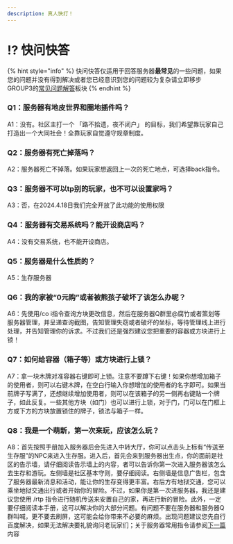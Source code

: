 ```yaml
---
description: 真人快打！
---
```


# ⁉️ 快问快答

{% hint style="info" %}
快问快答仅适用于回答服务器**最常见**的一些问题，如果您的问题并没有得到解决或者您已经意识到您的问题较为复杂请立即移步GROUP3的[常见问题解答](../../qi-ta/za-xiang/chang-jian-wen-ti-jie-da.md)板块
{% endhint %}

### Q1：服务器有地皮世界和圈地插件吗？

A1：没有。社区主打一个 「路不拾遗，夜不闭户」 的目标，我们希望靠玩家自己打造出一个大同社会！全靠玩家自觉遵守规章制度。



### Q2：服务器有死亡掉落吗？

A2：服务器死亡不掉落。如果玩家想返回上一次的死亡地点，可选择back指令。

&#x20;

### Q3：服务器不可以tp别的玩家，也不可以设置家吗？

A3：否，在2024.4.18日我们完全开放了此功能的使用权限

&#x20;

### Q4：服务器有交易系统吗？能开设商店吗？

A4：没有交易系统，也不能开设商店。

&#x20;

### Q5：服务器是什么性质的？

A5：生存服务器

&#x20;

### Q6：我的家被“0元购”或者被熊孩子破坏了该怎么办呢？

A6：先使用/co i指令查询方块更改信息，然后在服务器Q群里@腐竹或者策划等服务器管理，并呈递查询截图，告知管理失窃或者破坏的坐标，等待管理线上进行处理，并告知管理你的诉求。不过我们还是强烈建议您把重要的容器或方块进行上锁！

&#x20;

### Q7：如何给容器（箱子等）或方块进行上锁？

A7：拿一块木牌对准容器右键即可上锁。注意不要蹲下右键！如果你想增加箱子的使用者，则可以右键木牌，在空白行输入你想增加的使用者的名字即可。如果当前牌子写满了，还想继续增加使用者，则可以在该箱子的另一侧再右键贴一个牌子，如此反复。一些其他方块（如门）也可以进行上锁，对于门，门可以在门框上方或下方的方块放置锁住的牌子，锁法与箱子一样。

&#x20;

### Q8：我是一个萌新，第一次来玩，应该怎么玩？

A8：首先按照手册加入服务器后会先进入中转大厅，你可以点击头上标有“传送至生存服”的NPC来进入生存服。进入后，首先会来到服务器出生点，你的面前是社区的告示墙，请仔细阅读告示墙上的内容，者可以告诉你第一次进入服务器该怎么去生存和游玩。左侧墙是社区基本守则，要仔细阅读。右侧墙是信息广告栏，包含了服务器最新消息和活动，能让你的生存变得更丰富。右后方有地狱交通，您可以乘坐地狱交通出行或者开始你的冒险。不过，如果你是第一次进服务器，我还是建议您使用 /rtp 指令进行随机传送来安置自己的家，再进行新的冒险。此外，一定要仔细阅读本手册，这可以解决你的大部分问题。有问题不要在服务器和服务器Q群叫喊，更不要去刷屏，这可能会给你带来不必要的麻烦。出现问题建议您先自行百度解决，如果无法解决要礼貌询问老玩家们；关于服务器常用指令请参阅[下一篇](../../zhi-ling-ji-chu-zhi-shi/zhi-ling-chang-yong-zhi-ling.md)内容
